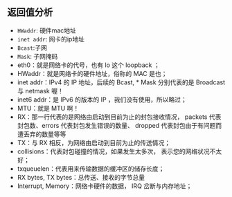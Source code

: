 

## 返回值分析

* `HWaddr`: 硬件mac地址
* `inet addr`: 网卡的ip地址
* `Bcast`:子网
* `Mask`: 子网掩码
* eth0：就是网络卡的代号，也有 lo 这个 loopback ；
* HWaddr：就是网络卡的硬件地址，俗称的 MAC 是也；
* inet addr：IPv4 的 IP 地址，后续的 Bcast, * Mask 分别代表的是 Broadcast 与 netmask 喔！
* inet6 addr：是 IPv6 的版本的 IP ，我们没有使用，所以略过；
* MTU：就是 MTU 啊！
* RX：那一行代表的是网络由启动到目前为止的封包接收情况， packets 代表封包数、errors 代表封包发生错误的数量、 dropped 代表封包由于有问题而遭丢弃的数量等等
* TX：与 RX 相反，为网络由启动到目前为止的传送情况；
* collisions：代表封包碰撞的情况，如果发生太多次， 表示您的网络状况不太好；
* txqueuelen：代表用来传输数据的缓冲区的储存长度；
* RX bytes, TX bytes：总传送、接收的字节总量
* Interrupt, Memory：网络卡硬件的数据， IRQ 岔断与内存地址；